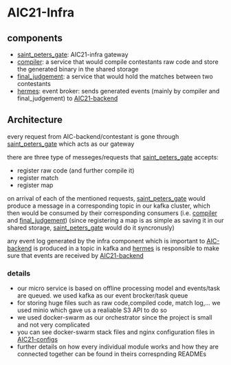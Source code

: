 # AIC21-Infra

## components
- [saint_peters_gate](https://github.com/SharifAIChallenge/AIC21-infra-saint_peters_gate): AIC21-infra gateway
- [compiler](https://github.com/SharifAIChallenge/AIC21-infra-compiler): a service that would compile contestants raw code and store the generated binary in the shared storage
- [final_judgement](https://github.com/SharifAIChallenge/AIC21-infra-final_judgement): a service that would hold the matches between two contestants
- [hermes](https://github.com/SharifAIChallenge/AIC21-infra-hermes): event broker: sends generated events (mainly by compiler and final_judgement) to [AIC21-backend](https://github.com/SharifAIChallenge/AIC21-backend)
## Architecture
every request from AIC-backend/contestant is gone through [saint_peters_gate](https://github.com/SharifAIChallenge/AIC21-infra-saint_peters_gate) which acts as our gateway

there are three type of messeges/requests that [saint_peters_gate](https://github.com/SharifAIChallenge/AIC21-infra-saint_peters_gate) accepts:
- register raw code (and further compile it)
- register match
- register map

on arrival of each of the mentioned requests, [saint_peters_gate](https://github.com/SharifAIChallenge/AIC21-infra-saint_peters_gate) would produce a message in a corresponding topic in our kafka cluster, which then would be consumed by their corresponding consumers (i.e. [compiler](https://github.com/SharifAIChallenge/AIC21-infra-compiler) and [final_judgement](https://github.com/SharifAIChallenge/AIC21-infra-final_judgement))
(since registering a map is as simple as saving it in our shared storage, [saint_peters_gate](https://github.com/SharifAIChallenge/AIC21-infra-saint_peters_gate) would do it syncronusly)

any event log generated by the infra component which is important to [AIC-backend](https://github.com/SharifAIChallenge/AIC21-backend) is produced in a topic in kafka and [hermes](https://github.com/SharifAIChallenge/AIC21-infra-hermes) is responsible to make sure that events are received by [AIC21-backend](https://github.com/SharifAIChallenge/AIC21-infrabackend) 

### details
- our micro service is based on offline processing model and events/task are queued. we used kafka as our event brocker/task queue 
- for storing huge files such as raw code,compiled code, match log,... we used minio which gave us a realiable S3 API to do so
- we used docker-swarm as our orchestrator since the project is small and not very complicated
- you can see docker-swarm stack files and nginx configuration files in [AIC21-configs](https://github.com/SharifAIChallenge/AIC21-infra-configs)
- further details on how every individual module works and how they are connected together can be found in theirs correspnding READMEs

